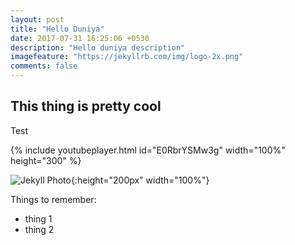 ```yaml
---
layout: post
title: "Hello Duniya"
date: 2017-07-31 16:25:06 +0530
description: "Hello duniya description"
imagefeature: "https://jekyllrb.com/img/logo-2x.png"
comments: false
---
```


## This thing is pretty cool

Test

{% include youtubeplayer.html id="E0RbrYSMw3g" width="100%" height="300" %}

![Jekyll Photo](https://upload.wikimedia.org/wikipedia/en/d/d9/Jekyll_2007_title_card.jpg){:height="200px" width="100%"}

Things to remember:
+ thing 1
+ thing 2

